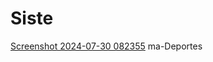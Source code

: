 
# Siste
[Screenshot 2024-07-30 082355](https://github.com/user-attachments/assets/19f50a6e-d7a6-408e-bc52-e7ab2e9f58ad)
ma-Deportes

